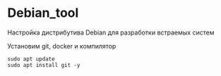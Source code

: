 # Debian_tool
Настройка дистрибутива Debian для разработки встраемых систем

Установим git, docker и компилятор
```
sudo apt update
sudo apt install git -y
```
